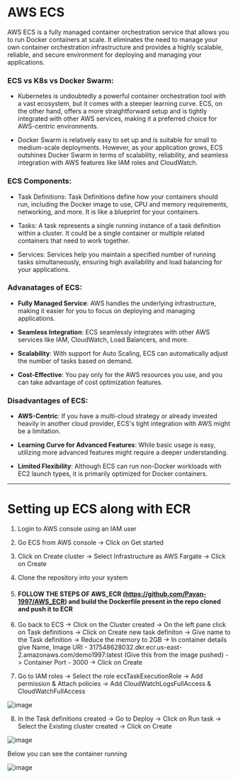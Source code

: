 # AWS ECS

AWS ECS is a fully managed container orchestration service that allows you to run Docker containers at scale. It eliminates the need to manage your own container orchestration infrastructure and provides a highly scalable, reliable, and secure environment for deploying and managing your applications.

### ECS vs K8s vs Docker Swarm:

- Kubernetes is undoubtedly a powerful container orchestration tool with a vast ecosystem, but it comes with a steeper learning curve. ECS, on the other hand, offers a more straightforward setup and is tightly integrated with other AWS services, making it a preferred choice for AWS-centric environments.

- Docker Swarm is relatively easy to set up and is suitable for small to medium-scale deployments. However, as your application grows, ECS outshines Docker Swarm in terms of scalability, reliability, and seamless integration with AWS features like IAM roles and CloudWatch.



### ECS Components:

- Task Definitions: Task Definitions define how your containers should run, including the Docker image to use, CPU and memory requirements, networking, and more. It is like a blueprint for your containers.
  
- Tasks: A task represents a single running instance of a task definition within a cluster. It could be a single container or multiple related containers that need to work together.

- Services: Services help you maintain a specified number of running tasks simultaneously, ensuring high availability and load balancing for your applications.



### Advanatages of ECS:

- **Fully Managed Service**: AWS handles the underlying infrastructure, making it easier for you to focus on deploying and managing applications.

- **Seamless Integration**: ECS seamlessly integrates with other AWS services like IAM, CloudWatch, Load Balancers, and more.

- **Scalability**: With support for Auto Scaling, ECS can automatically adjust the number of tasks based on demand.

- **Cost-Effective**: You pay only for the AWS resources you use, and you can take advantage of cost optimization features.



### Disadvantages of ECS:

- **AWS-Centric**: If you have a multi-cloud strategy or already invested heavily in another cloud provider, ECS's tight integration with AWS might be a limitation.

- **Learning Curve for Advanced Features**: While basic usage is easy, utilizing more advanced features might require a deeper understanding.

- **Limited Flexibility**: Although ECS can run non-Docker workloads with EC2 launch types, it is primarily optimized for Docker containers.

---
# Setting up ECS along with ECR

1. Login to AWS console using an IAM user


2. Go ECS from AWS console -> Click on Get started 

	
3. Click on Create cluster -> Select Infrastructure as AWS Fargate -> Click on Create


4. Clone the repository into your system

  
5. #### FOLLOW THE STEPS OF AWS_ECR (https://github.com/Pavan-1997/AWS_ECR) and build the Dockerfile present in the repo cloned and push it to ECR


6. Go back to ECS -> Click on the Cluster created -> On the left pane click on Task definitions -> Click on Create new task definiton -> Give name to the Task definition -> Reduce the memory to 2GB -> In container details give Name, Image URI - 317548628032.dkr.ecr.us-east-2.amazonaws.com/demo1997:latest (Give this from the image pushed) -> Container Port - 3000 -> Click on Create


7. Go to IAM roles -> Select the role ecsTaskExecutionRole -> Add permission & Attach policies -> Add CloudWatchLogsFullAccess & CloudWatchFullAccess

![image](https://github.com/Pavan-1997/AWS_ECS/assets/32020205/fe9f1121-c523-40ae-b50f-3157125727ce)


8.  In the Task definitions created -> Go to Deploy -> Click on Run task -> Select the Existing cluster created -> Click on Create

![image](https://github.com/Pavan-1997/AWS_ECS/assets/32020205/0992b2dd-896e-4e54-aaca-9054e19dbc90)

Below you can see the container running

![image](https://github.com/Pavan-1997/AWS_ECS/assets/32020205/307d9f99-bbcb-4d58-b2fb-3c0448ba6056)

